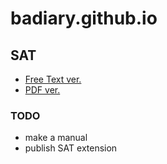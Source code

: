 # badiary.github.io

## SAT

- [Free Text ver.](./free_text.html)
- [PDF ver.](./pdf_viewer.html)

### TODO

- make a manual
- publish SAT extension
